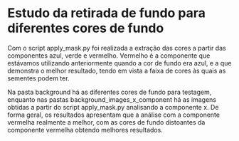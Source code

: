 # Estudo da retirada de fundo para diferentes cores de fundo

Com o script apply_mask.py foi realizada a extração das cores a partir das componentes azul, verde e vermelho. Vermelho é a componente que estávamos utilizando anteriormente quando a cor de fundo era azul, e a que demonstra o melhor resultado, tendo em vista a faixa de cores às quais as sementes podem ter.

Na pasta background há as diferentes cores de fundo para testagem, enquanto nas pastas background_images_x_component há as imagens obtidas a partir do script apply_mask.py analisando a componente x. De forma geral, os resultados apresentam que a análise com a componente vermelha realmente a melhor, com as cores de fundo distoantes da componente vermelha obtendo melhores resultados.
